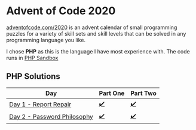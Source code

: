 # Advent of Code 2020
[adventofcode.com/2020](http://adventofcode.com/2020) is an advent calendar of small programming puzzles for a variety of skill sets and skill levels that can be solved in any programming language you like. 

I chose **PHP** as this is the language I have most experience with. The code runs in [PHP Sandbox](https://sandbox.onlinephpfunctions.com/)

## PHP Solutions

Day | Part One | Part Two
-----|-----|-----
[Day 1 - Report Repair](https://adventofcode.com/2020/day/1) | [:heavy_check_mark:](https://github.com/CostingGeek/advent-of-code-2020/blob/main/day-1/script_1.php) | [:heavy_check_mark:](https://github.com/CostingGeek/advent-of-code-2020/blob/main/day-1/script_2.php)
[Day 2 - Password Philosophy](https://adventofcode.com/2020/day/2) | [:heavy_check_mark:](https://github.com/CostingGeek/advent-of-code-2020/blob/main/day-2/script_1.php) | [:heavy_check_mark:](https://github.com/CostingGeek/advent-of-code-2020/blob/main/day-2/script_2.php)
